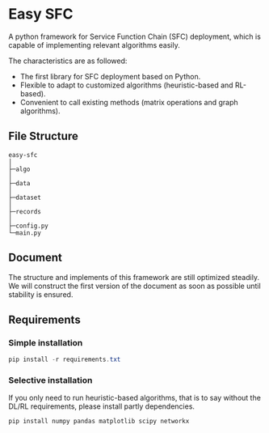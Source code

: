 # Easy SFC

A python framework for Service Function Chain (SFC) deployment, which is capable of implementing relevant algorithms easily.

The characteristics are as followed:

- The first library for SFC deployment based on Python.
- Flexible to adapt to customized algorithms (heuristic-based and RL-based).
- Convenient to call existing methods (matrix operations and graph algorithms).

## File Structure

```
easy-sfc
│
├─algo
│
├─data
│
├─dataset
│
├─records
│
├─config.py
└─main.py
```

## Document

The structure and implements of this framework are still optimized steadily. We will construct the first version of the document as soon as possible until stability is ensured.

## Requirements

### Simple installation

```powershell
pip install -r requirements.txt
```
### Selective installation

If you only need to run heuristic-based algorithms, that is to say without the DL/RL requirements, please install partly dependencies.

```powershell
pip install numpy pandas matplotlib scipy networkx
```
